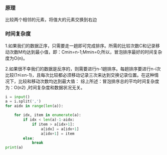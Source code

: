 ### 原理
比较两个相邻的元素，将值大的元素交换到右边

### 时间复杂度

1.如果我们的数据正序，只需要走一趟即可完成排序。所需的比较次数C和记录移动次数M均达到最小值，即：Cmin=n-1;Mmin=0;所以，冒泡排序最好的时间复杂度为O(n)。

2.如果很不幸我们的数据是反序的，则需要进行n-1趟排序。每趟排序要进行n-i次比较(1≤i≤n-1)，且每次比较都必须移动记录三次来达到交换记录位置。在这种情况下，比较和移动次数均达到最大值：
综上所述：冒泡排序总的平均时间复杂度为：O(n2) ,时间复杂度和数据状况无关。

```py
i = input()
a = i.split(',')
for aidx in range(len(a)):

    for idx, item in enumerate(a):
        if idx < len(a)-1-aidx:
            if item > a[idx+1]:
                a[idx] = a[idx+1]
                a[idx+1] = item
        else:
            break
print(a)

```
